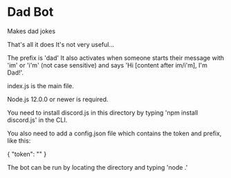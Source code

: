 # Dad Bot
Makes dad jokes

That's all it does
It's not very useful...

The prefix is 'dad'
It also activates when someone starts their message with 'im' or 'i'm' (not case sensitive) and says 'Hi [content after im/i'm], I'm Dad!'.

index.js is the main file.

Node.js 12.0.0 or newer is required.

You need to install discord.js in this directory by typing 'npm install discord.js' in the CLI.

You also need to add a config.json file which contains the token and prefix, like this:

{
	"token": ""
}

The bot can be run by locating the directory and typing 'node .'